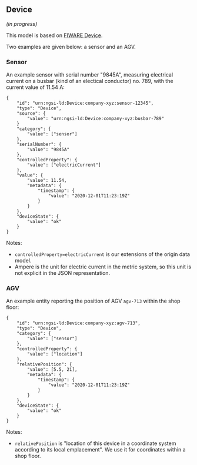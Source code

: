 ## Device

_(in progress)_

This model is based on [FIWARE Device](https://github.com/smart-data-models/dataModel.Device/blob/master/Device/doc/spec.md).

Two examples are given below: a sensor and an AGV.

### Sensor

An example sensor with serial number "9845A", 
measuring electrical current on a busbar (kind of an electical conductor) no. 789, 
with the current value of 11.54 A:

```
{
    "id": "urn:ngsi-ld:Device:company-xyz:sensor-12345",
    "type": "Device",
    "source": {
        "value": "urn:ngsi-ld:Device:company-xyz:busbar-789"
    }
    "category": {
        "value": ["sensor"]
    },
    "serialNumber": {
        "value": "9845A"
    },
    "controlledProperty": {
        "value": ["electricCurrent"]
    },
    "value": {
        "value": 11.54,
        "metadata": {
            "timestamp": {
                "value": "2020-12-01T11:23:19Z"
            }
        }
    },
    "deviceState": {
        "value": "ok"
    }
}
```

Notes:
- `controlledProperty=electricCurrent` is our extensions of the origin data model.  
- Ampere is the unit for electric current in the metric system,
so this unit is not explicit in the JSON representation.

### AGV

An example entity reporting the position of AGV `agv-713` within the shop floor:

```
{
    "id": "urn:ngsi-ld:Device:company-xyz:agv-713",
    "type": "Device",
    "category": {
        "value": ["sensor"]
    },
    "controlledProperty": {
        "value": ["location"]
    },
    "relativePosition": {
        "value": [5.5, 21],
        "metadata": {
            "timestamp": {
                "value": "2020-12-01T11:23:19Z"
            }
        }
    },
    "deviceState": {
        "value": "ok"
    }
}
```

Notes:
- `relativePosition` is "location of this device in a coordinate system according to its local emplacement".
We use it for coordinates within a shop floor.
